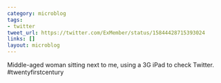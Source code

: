 ```yaml
---
category: microblog
tags:
- twitter
tweet_url: https://twitter.com/ExMember/status/15844428715393024
links: []
layout: microblog
---
```

Middle-aged woman sitting next to me, using a 3G iPad to check Twitter. #twentyfirstcentury
